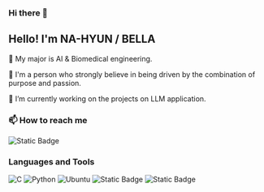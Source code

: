 ### Hi there 👋

## Hello! I'm NA-HYUN / BELLA
🌿 My major is AI & Biomedical engineering.

🌿 I'm a person who strongly believe in being driven by the combination of purpose and passion.

🔭 I’m currently working on the projects on LLM application. 


### 📫 How to reach me
<img alt="Static Badge" src="https://img.shields.io/badge/nhdh0070%40gmail.com-red">

### Languages and Tools
![C](https://img.shields.io/badge/c-%2300599C.svg?style=for-the-badge&logo=c&logoColor=white) ![Python](https://img.shields.io/badge/python-3670A0?style=for-the-badge&logo=python&logoColor=ffdd54) ![Ubuntu](https://img.shields.io/badge/Ubuntu-E95420?style=for-the-badge&logo=ubuntu&logoColor=white) ![Static Badge](https://img.shields.io/badge/raspberrypi%20-%20red) ![Static Badge](https://img.shields.io/badge/opencv%20-%20green)




<!--
**nowionlyseedaylight/nowionlyseedaylight** is a ✨ _special_ ✨ repository because its `README.md` (this file) appears on your GitHub profile.

Here are some ideas to get you started:

- 🔭 I’m currently working on ...
- 🌱 I’m currently learning ...
- 👯 I’m looking to collaborate on ...
- 🤔 I’m looking for help with ...
- 💬 Ask me about ...
- 📫 How to reach me: ...
- 😄 Pronouns: ...
- ⚡ Fun fact: ...
-->
